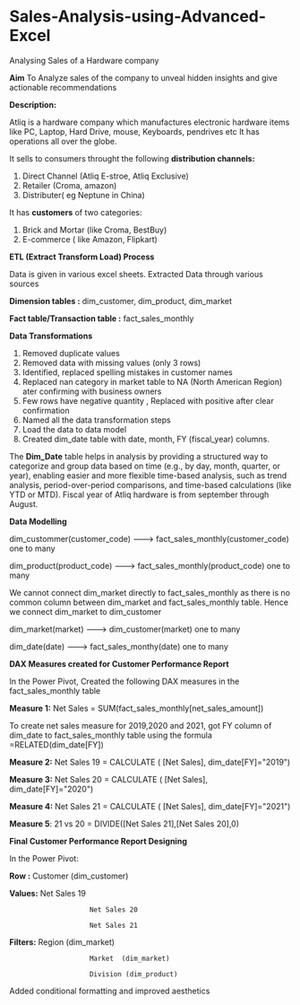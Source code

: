 # Sales-Analysis-using-Advanced-Excel
Analysing Sales of a Hardware company

**Aim**
To Analyze sales of the company to unveal hidden insights and give actionable recommendations

**Description:**

Atliq is a hardware company which manufactures electronic hardware items like PC, Laptop, Hard Drive, mouse, Keyboards, pendrives etc
It has operations all over the globe.

It sells to consumers throught the following **distribution channels:**
1. Direct Channel (Atliq E-stroe, Atliq Exclusive)
2. Retailer (Croma, amazon)
3. Distributer( eg Neptune in China)

It has **customers** of two categories:
1. Brick and Mortar (like Croma, BestBuy)
2. E-commerce ( like Amazon, Flipkart)

**ETL (Extract Transform Load) Process**

Data is given in various excel sheets.
Extracted Data through various sources

**Dimension tables :** dim_customer, dim_product, dim_market

**Fact table/Transaction table :** fact_sales_monthly

**Data Transformations**

1. Removed duplicate values
2. Removed data with missing values (only 3 rows)
3. Identified, replaced spelling mistakes in customer names
4. Replaced nan category in market table to NA (North American Region) ater confirming with business owners
5. Few rows have negative quantity , Replaced with positive after clear confirmation
6. Named all the data transformation steps
7. Load the data to data model
8. Created dim_date table with date, month, FY (fiscal_year) columns.

The **Dim_Date** table helps in analysis by providing a structured way to categorize and group data based on 
time (e.g., by day, month, quarter, or year), enabling easier and more flexible time-based analysis, 
such as trend analysis, period-over-period comparisons, and time-based calculations (like YTD or MTD).
Fiscal year of Atliq hardware is from september through August.

**Data Modelling**

dim_custommer(customer_code)        --->     fact_sales_monthly(customer_code)   one to many

dim_product(product_code)           --->     fact_sales_monthly(product_code)    one to many

We cannot connect dim_market directly to fact_sales_monthly as there is no common column between dim_market and fact_sales_monthly table.
Hence we connect dim_market to dim_customer

dim_market(market)                  --->     dim_customer(market)         one to many

dim_date(date)                      --->     fact_sales_monthy(date)      one to many

**DAX Measures created for Customer Performance Report**

In the Power Pivot, Created the following DAX measures in the fact_sales_monthly table

**Measure 1:**            Net Sales = SUM(fact_sales_monthly[net_sales_amount])

To create net sales measure for 2019,2020 and 2021, got FY column of dim_date to fact_sales_monthly table
using the formula =RELATED(dim_date[FY])

**Measure 2:**            Net Sales 19 = CALCULATE ( [Net Sales], dim_date[FY]="2019")

**Measure 3:**            Net Sales 20 = CALCULATE ( [Net Sales], dim_date[FY]="2020")

**Measure 4:**            Net Sales 21 = CALCULATE ( [Net Sales], dim_date[FY]="2021")

**Measure 5**:            21 vs 20 = DIVIDE([Net Sales 21],[Net Sales 20],0)

**Final Customer Performance Report Designing**

In the Power Pivot: 

**Row   :**             Customer (dim_customer)

**Values:**             Net Sales 19

                        Net Sales 20
          
                        Net Sales 21
          
**Filters:**            Region  (dim_market)

                        Market  (dim_market)
          
                        Division (dim_product)

Added conditional formatting and improved aesthetics

         
